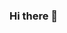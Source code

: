 ### Hi there 👋

<!--
**kevlynbaker/kevlynbaker** is a ✨ _special_ ✨ repository because its `README.md` (this file) appears on your GitHub profile.

Here are some ideas to get you started:

- 🔭 I’m currently working through Responsive Web Design.
- 🌱 I’m currently learning to code!
- 👯 I’m not looking to collaborate quite yet...
- 🤔 I’m looking for help with the ins and outs of GitHub
- 💬 Ask me about the transmission grid.
- 📫 How to reach me: kevlyn.mathews@gmail.com
- 😄 Pronouns: she/her
- ⚡ Fun fact: I played Ice Hockey for 14 years.
-->
